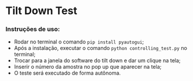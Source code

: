 # Tilt Down Test

### Instruções de uso:
- Rodar no terminal o comando `pip install pyautogui`;
- Após a instalação, executar o comando `python controlling_test.py` no terminal;
- Trocar para a janela do software do tilt down e dar um clique na tela;
- Inserir o número da amostra no pop up que aparecer na tela;
- O teste será executado de forma autônoma.
